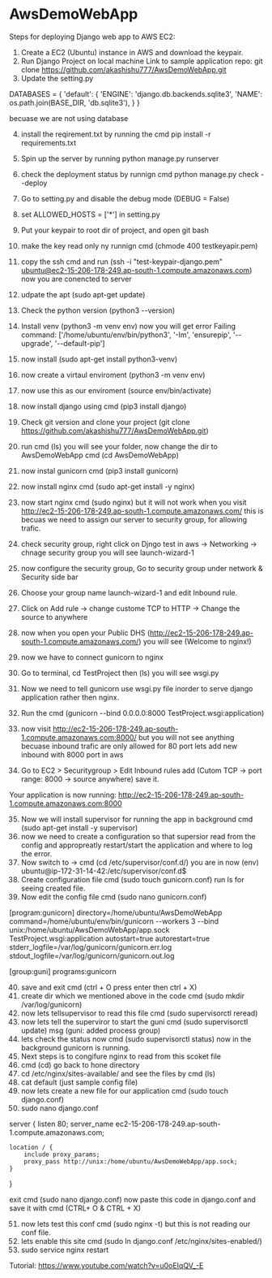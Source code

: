 # AwsDemoWebApp

Steps for deploying Django web app to AWS EC2:

1. Create a EC2 (Ubuntu) instance in AWS and download the keypair.
2. Run Django Project on local machine Link to sample application repo: git clone https://github.com/akashishu777/AwsDemoWebApp.git
3. Update the setting.py 

DATABASES = {
    'default': {
        'ENGINE': 'django.db.backends.sqlite3',
        'NAME': os.path.join(BASE_DIR, 'db.sqlite3'),
    }
}

becuase we are not using database

4. install the reqirement.txt by running the cmd pip install -r requirements.txt
5. Spin up the server by running python manage.py runserver
6. check the deployment status by runnign cmd python manage.py check --deploy
7. Go to setting.py and disable the debug mode (DEBUG = False)
8. set ALLOWED_HOSTS = ['*'] in setting.py
9. Put your keypair to root dir of project, and open git bash
10. make the key read only ny runnign cmd (chmode 400 testkeyapir.pem)
11. copy the ssh cmd and run (ssh -i "test-keypair-django.pem" ubuntu@ec2-15-206-178-249.ap-south-1.compute.amazonaws.com)
now you are conencted to server
12. udpate the apt (sudo apt-get update)
13. Check the python version (python3 --version)
14. Install venv (python3 -m venv env)
now you will get error Failing command: ['/home/ubuntu/env/bin/python3', '-Im', 'ensurepip', '--upgrade', '--default-pip']

15. now install (sudo apt-get install python3-venv)
16. now create a virtaul enviroment (python3 -m venv env)
17. now use this as our enviroment (source env/bin/activate)
18. now install django using cmd (pip3 install django)
19. Check git version and clone your project (git clone https://github.com/akashishu777/AwsDemoWebApp.git)
20. run cmd (ls) you will see your folder, now change the dir to AwsDemoWebApp cmd (cd AwsDemoWebApp)
21. now instal gunicorn cmd (pip3 install gunicorn)
22. now install nginx cmd (sudo apt-get install -y nginx)
23. now start nginx cmd (sudo nginx) but it will not work when you visit http://ec2-15-206-178-249.ap-south-1.compute.amazonaws.com/
this is becuas we need to assign our server to security group, for allowing trafic.

24. check security group, right click on Djngo test in aws -> Networking -> chnage security group you will see launch-wizard-1
25. now configure the security group, Go to security group under network & Security side bar
26. Choose your group name launch-wizard-1 and edit Inbound rule.
27. Click on Add rule -> change custome TCP to HTTP -> Change the source to anywhere
28. now when you open your Public DHS (http://ec2-15-206-178-249.ap-south-1.compute.amazonaws.com/) you will see (Welcome to nginx!)
29. now we have to connect gunicorn to nginx
30. Go to terminal, cd TestProject then (ls) you will see wsgi.py
31. Now we need to tell gunicorn use wsgi.py file inorder to serve django application rather then nginx.
32. Run the cmd (gunicorn --bind 0.0.0.0:8000 TestProject.wsgi:application)
33. now visit http://ec2-15-206-178-249.ap-south-1.compute.amazonaws.com:8000/  but you will not see anything becuase inbound trafic are only allowed for 80 port lets add new inbound with 8000 port in aws
34. Go to EC2 > Securitygroup > Edit Inbound rules add (Cutom TCP -> port range: 8000 -> source anywhere) save it.

Your application is now running: http://ec2-15-206-178-249.ap-south-1.compute.amazonaws.com:8000

35. Now we will install supervisor for running the app in background cmd (sudo apt-get install -y supervisor)
36. now we need to create a configuration so that supersior read from the config and appropreatly restart/start the application and where to log the error.
37. Now switch to -> cmd (cd /etc/supervisor/conf.d/) you are in now (env) ubuntu@ip-172-31-14-42:/etc/supervisor/conf.d$
38. Create configuration file cmd (sudo touch gunicorn.conf) run ls for seeing created file.
39. Now edit the config file cmd (sudo nano gunicorn.conf)

[program:gunicorn]
directory=/home/ubuntu/AwsDemoWebApp
command=/home/ubuntu/env/bin/gunicorn --workers 3 --bind unix:/home/ubuntu/AwsDemoWebApp/app.sock TestProject.wsgi:application
autostart=true
autorestart=true
stderr_logfile=/var/log/gunicorn/gunicorn.err.log
stdout_logfile=/var/log/gunicorn/gunicorn.out.log

[group:guni]
programs:gunicorn

40. save and exit cmd (ctrl + O   press enter then  ctrl + X)
41. create dir which we mentioned above in the code cmd (sudo mkdir /var/log/gunicorn)
42. now lets tellsupervisor to read this file cmd (sudo supervisorctl reread)
43. now lets tell the superviror to start the guni cmd (sudo supervisorctl update) msg (guni: added process group)
44. lets check the status now cmd (sudo supervisorctl status) now in the background gunicorn is running.
45. Next steps is to congifure nginx to read from this scoket file 
46. cmd (cd) go back to hone directory 
47. cd /etc/nginx/sites-available/   and see the files by cmd (ls)
48. cat default (just sample config file)
49. now lets create a new file for our application cmd (sudo touch django.conf)
50. sudo nano django.conf

server {
	listen 80;
	server_name ec2-15-206-178-249.ap-south-1.compute.amazonaws.com;

	location / {
		include proxy_params;
		proxy_pass http://unix:/home/ubuntu/AwsDemoWebApp/app.sock;
	}
}

exit cmd (sudo nano django.conf)
now paste this code in django.conf and save it with cmd (CTRL+ O & CTRL + X)

51. now lets test this conf cmd (sudo nginx -t) but this is not reading our conf file.
52. lets enable this site cmd (sudo ln django.conf /etc/nginx/sites-enabled/)
53. sudo service nginx restart

Tutorial: https://www.youtube.com/watch?v=u0oEIqQV_-E

